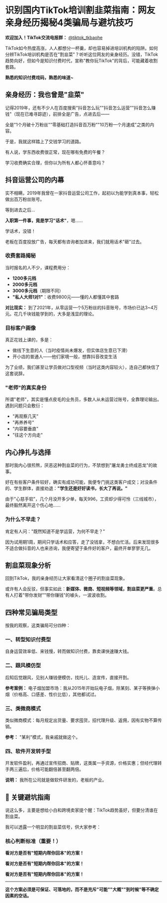 # 识别国内TikTok培训割韭菜指南：网友亲身经历揭秘4类骗局与避坑技巧

**欢迎加入！TikTok交流电报群：**
[@tiktok_tkbaohe](https://t.me/tiktok_tkbaohe)

TikTok如今热度高涨，人人都想分一杯羹，却也容易掉进培训机构的陷阱。如何分辨TikTok培训机构是否在"割韭菜"？听听这位网友的亲身经历。没错，TikTok趋势向好，但如今是知识付费时代，宣称"教你玩TikTok"的背后，可能藏着收割套路。

**熟悉的知识付费戏码，熟悉的味道~**

## 亲身经历：我也曾是"韭菜"

记得2019年，还有不少人在百度搜索"抖音怎么玩""抖音怎么运营""抖音怎么赚钱"（现在已难寻踪迹），前排全是广告，点进去后——

全是"1个月破十万粉丝""零基础打造抖音百万粉""10万粉一个月速成"之类的内容。

于是，我就这样踏上了交钱学习的道路。

有人说，学东西收费很正常，现在哪有免费的午餐？

学习收费确实合理，但你以为所有人都心怀善意吗？

## 抖音运营公司的内幕

实不相瞒，2019年我曾在一家抖音运营公司工作，起初以为能学到真本事，轻松做出百万粉丝账号。

等到进去之后...

**入职第一件事，竟是学习"话术"**，嗯……

学话术，没错！

老板在百度投放广告，每天都有咨询者加进来，我们就用话术"砸"过去。

### 收费套路揭秘

当时报名的人不少，课程费用分：
- **1200多元档**
- **2000多元档** 
- **3000多元档**（期限不同）
- **"私人大师1对1"**：收费9800元——懂的人都懂其中套路

**对比现实：** 到了2021年，从零运营一个5万粉丝的抖音账号，市场价已达3~4万元。花几千块钱能学到的，大多是浅显的理论。

### 目标客户画像

真正花钱上课的，多是：
- 做线下生意的人（当时疫情尚未爆发，但实体店生意已下滑）
- 开小店的普通人——他们家境一般，想靠抖音改变生活

为了业绩，我们甚至让学员做对口型视频（当时这类内容较火），连自己都快信了这套说辞。

### "老师"的真实身份

所谓"老师"，其实是懂点皮毛的业务员，多数人从未运营过账号，全靠理论输出。遇到问题只会敷衍：
- "再观察几天"
- "再养养号"
- "内容要垂直"
- "往这个方向走"

## 内心挣扎与选择

那时我内心很煎熬，厌恶这种割韭菜的行为，不禁想到"屠龙勇士终成恶龙"的故事。

好在有些客户条件较好，确实有成功可能，我便专门挑这类客户成交；对没条件的、学生群体，直接劝退：**"学生还是好好读书，长大了再说。"**

由于"心慈手软"，几个月没开多少单，每天996，工资却少得可怜（三线城市），最终毅然离开这个伤心地……

### 为什么不早走？

肯定有人问："既然知道不是学运营，为何不早走？"

因为试用期1周，期间只学话术和应答，走了没钱拿，不想白忙活。后来发现很多不适合做抖音的人也来咨询，我便寄望于条件好的客户，最终开单寥寥无几。

## 割韭菜现象分析

回到TikTok，我的亲身经历让大家看清这个圈子的割韭菜现象。

或许有人会反驳，但事实如此：**新媒体、微商、短视频等领域，割韭菜更严重**。总有人打着"带你发财""带你赚钱"的噱头，一波波收割。

## 四种常见骗局类型

按我的观察，这类骗局可分四种：

### 一、转型知识付费型
自身运营效率低、来钱慢，转而做知识付费，靠卖课快速赚大钱。

### 二、跟风模仿型
后知后觉跟风，见别人赚钱便模仿，找托儿、造宣传，直接开割。

**参考案例：** 电子烟加盟市场：我从2015年开始玩电子烟，除某刻、某子等换弹小烟（价格高、口感差、性价比低），其他都试过。

### 三、类微商模式
类似微商模式：每月规定出货量、要求囤货，招代理升级、返佣，因有实物不算传销。

**参考：** "某利"模式，我亲戚就做这个。

### 四、软件开发转手型
开发软件盈利，再通过宣传招商、贴牌，这类属一手资源，价格实惠；但经代理转手两三遍后，价格可能翻倍甚至翻两倍。

**说明：** 我所在公司就是做软件研发的，老板的产业。

## 🚨 关键避坑指南

说这么多，主要是想给小白和跨境卖家提个醒：TikTok趋势虽好，但要分清谁在割韭菜。

我可以透露一个明显的割韭菜信号，供大家参考：

### 核心判断标准（重要！）

**看对方是否有"短期内帮你回本"的方案！**

**看对方是否有"短期内帮你回本"的方案！**

**看对方是否有"短期内帮你回本"的方案！**

---

**这个方案必须是可保证、可落地的，而不是充斥"可能""大概""到时候"等不确定因素的空话。**